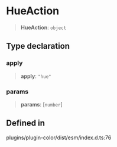 # HueAction

> **HueAction**: `object`

## Type declaration

### apply

> **apply**: `"hue"`

### params

> **params**: \[`number`\]

## Defined in

plugins/plugin-color/dist/esm/index.d.ts:76
